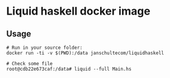 # Liquid haskell docker image

## Usage
```
# Run in your source folder:
docker run -ti -v $(PWD):/data janschultecom/liquidhaskell

# Check some file
root@cdb22e673caf:/data# liquid --full Main.hs
```